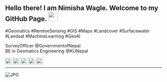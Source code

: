 ## Hello there! I am Nimisha Wagle. Welcome to my GitHub Page. <img src="https://raw.githubusercontent.com/iampavangandhi/iampavangandhi/master/gifs/Hi.gif" width="30px"></h2>

#Geomatics #RemtoeSensing #GIS #Maps #Landcover #Surfacewater #Landsat #MachineLearning #GeoAI<br/>

SurveyOfficer @GovernmentofNepal <br/>
BE in Geomatics Engineering @KUNepal
<br/>

<a href="https://scholar.google.com/citations?user=qW7GXrcAAAAJ&hl=en">
  <img align="left" alt="NW's Scholar" width="22px" src="https://cdn.jsdelivr.net/npm/simple-icons@v3/icons/googlescholar.svg" />
</a>
<a href="https://publons.com/researcher/3693620">
  <img align="left" alt="NW's Publons" width="22px" src="https://cdn.jsdelivr.net/npm/simple-icons@v3/icons/publons.svg" />
</a>
<a href="https://www.linkedin.com/in/wagle1996/">
  <img align="left" alt="NW's Linkdein" width="22px" src="https://cdn.jsdelivr.net/npm/simple-icons@v3/icons/linkedin.svg" />
</a>
<a href="https://github.com/wagle1996">
  <img align="left" alt="NW's Github" width="22px" src="https://cdn.jsdelivr.net/npm/simple-icons@v3/icons/github.svg" />
</a>
<a href="https://twitter.com/wagle1996">
  <img align="left" alt="NW's Twitter" width="22px" src="https://cdn.jsdelivr.net/npm/simple-icons@v3/icons/twitter.svg" />
</a>
<br/>

___
<img align="left" alt="JPG" src="https://pbs.twimg.com/profile_banners/794432599804391425/1598289238/1500x500" />
